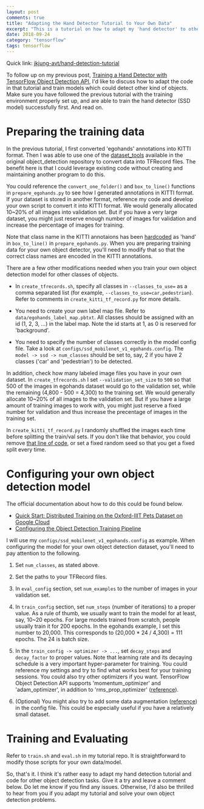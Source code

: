 ```yaml
---
layout: post
comments: true
title: "Adapting the Hand Detector Tutorial to Your Own Data"
excerpt: "This is a tutorial on how to adapt my 'hand detector' to other object detection tasks.  You should be able to train your own models to detect other kinds of objects with very little change to my code."
date: 2018-09-24
category: "tensorflow"
tags: tensorflow
---
```


Quick link: [jkjung-avt/hand-detection-tutorial](https://github.com/jkjung-avt/hand-detection-tutorial)

To follow up on my previous post, [Training a Hand Detector with TensorFlow Object Detection API](https://jkjung-avt.github.io/hand-detection-tutorial/), I'd like to discuss how to adapt the code in that tutorial and train models which could detect other kind of objects.  Make sure you have followed the previous tutorial with the training environment properly set up, and are able to train the hand detector (SSD model) successfully first.  And read on.

# Preparing the training data

In the previous tutorial, I first converted 'egohands' annotations into KITTI format.  Then I was able to use one of the [dataset_tools](https://github.com/tensorflow/models/tree/master/research/object_detection/dataset_tools) available in the original object_detection repository to convert data into TFRecord files.  The benefit here is that I could leverage existing code without creating and maintaining another program to do this.

You could reference the `convert_one_folder()` and `box_to_line()` functions in `prepare_egohands.py` to see how I generated annotations in KITTI format.  If your dataset is stored in another format, reference my code and develop your own script to convert it into KITTI format.  We would generally allocated 10~20% of all images into validation set.  But if you have a very large dataset, you might just reserve enough number of images for validation and increase the percentage of images for training.

Note that class name in the KITTI annotaions has been [hardcoded](https://github.com/jkjung-avt/hand-detection-tutorial/blob/master/prepare_egohands.py#L139) as 'hand' in `box_to_line()` in `prepare_egohands.py`.  When you are preparing training data for your own object detector, you'll need to modify that so that the correct class names are encoded in the KITTI annotations.

There are a few other modifications needed when you train your own object detection model for other classes of objects.

* In `create_tfrecords.sh`, specify all classes in `--classes_to_use=` as a comma separated list (for example, `--classes_to_use=car,pedestrian`).  Refer to comments in `create_kitti_tf_record.py` for more details.

* You need to create your own label map file.  Refer to `data/egohands_label_map.pbtxt`.  All classes should be assigned with an id (1, 2, 3, ...) in the label map.  Note the id starts at 1, as 0 is reserved for 'background'.

* You need to specify the number of classes correctly in the model config file.  Take a look at `configs/ssd_mobilenet_v1_egohands.config`.  The `model -> ssd -> num_classes` should be set to, say, 2 if you have 2 classes ('car' and 'pedestrian') to be detected.

In addition, check how many labeled image files you have in your own dataset.  In `create_tfrecords.sh` I set `--validation_set_size` to `500` so that 500 of the images in egohands dataset would go to the validation set, while the remaining (4,800 - 500 = 4,300) to the training set.  We would generally allocate 10~20% of all images to the validation set.  But if you have a large amount of training images to work with, you might just reserve a fixed number for validation and thus increase the precentage of images in the training set.

In `create_kitti_tf_record.py` I randomly shuffled the images each time before splitting the train/val sets.  If you don't like that behavior, you could remove [that line of code](https://github.com/jkjung-avt/hand-detection-tutorial/blob/master/create_kitti_tf_record.py#L113), or set a fixed random seed so that you get a fixed split every time.

# Configuring your own object detection model

The official documentation about how to do this could be found below.

* [Quick Start: Distributed Training on the Oxford-IIIT Pets Dataset on Google Cloud](https://github.com/tensorflow/models/blob/master/research/object_detection/g3doc/running_pets.md)
* [Configuring the Object Detection Training Pipeline](https://github.com/tensorflow/models/blob/master/research/object_detection/g3doc/configuring_jobs.md)

I will use my `configs/ssd_mobilenet_v1_egohands.config` as example.  When configuring the model for your own object detection dataset, you'll need to pay attention to the following.

1. Set `num_classes`, as stated above.

2. Set the paths to your TFRecord files.

3. In `eval_config` section, set `num_examples` to the number of images in your validation set.

4. In `train_config` section, set `num_steps` (number of iterations) to a proper value.  As a rule of thumb, we usually want to train the model for at least, say, 10~20 epochs.  For large models trained from scratch, people usually train it for 200 epochs.  In the egohands example, I set this number to 20,000.  This corresponds to (20,000 * 24 / 4,300) = 111 epochs.  The 24 is batch size.

5. In the `train_config -> optimizer -> ...`, set `decay_steps` and `decay_factor` to proper values.  Note that learning rate and its decaying schedule is a very important hyper-parameter for training.  You could reference my settings and try to find what works best for your training sessions.  You could also try other optimizers if you want.  TensorFlow Object Detection API supports 'momentum_optimizer' and 'adam_optimizer', in addition to 'rms_prop_optimizer' ([reference](https://github.com/tensorflow/models/blob/master/research/object_detection/protos/optimizer.proto)).

6. (Optional) You might also try to add some data augmentation ([reference](https://stackoverflow.com/questions/44906317/what-are-possible-values-for-data-augmentation-options-in-the-tensorflow-object)) in the config file.  This could be especially useful if you have a relatively small dataset.

# Training and Evaluating

Refer to `train.sh` and `eval.sh` in my tutorial repo.  It is straightforward to modify those scripts for your own data/model.

So, that's it.  I think it's rather easy to adapt my hand detection tutorial and code for other object detection tasks.  Give it a try and leave a comment below.  Do let me know if you find any issues.  Otherwise, I'd also be thrilled to hear from you if you adapt my tutorial and solve your own object detection problems.

